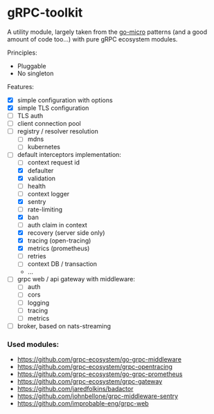 # gRPC-toolkit

A utility module, largely taken from the [go-micro](https://github.com/micro/go-micro) patterns (and a good amount of code too...) 
with pure gRPC ecosystem modules.

Principles:
- Pluggable
- No singleton

Features:
- [x] simple configuration with options
- [x] simple TLS configuration
- [ ] TLS auth
- [ ] client connection pool
- [ ] registry / resolver resolution
    - [ ] mdns
    - [ ] kubernetes
- [ ] default interceptors implementation:
    - [ ] context request id
    - [x] defaulter
    - [x] validation
    - [ ] health
    - [ ] context logger
    - [x] sentry
    - [ ] rate-limiting
    - [x] ban
    - [ ] auth claim in context
    - [x] recovery (server side only)
    - [x] tracing (open-tracing)
    - [x] metrics (prometheus)
    - [ ] retries
    - [ ] context DB / transaction
    - ...
- [ ] grpc web / api gateway with middleware:
    - [ ] auth
    - [ ] cors
    - [ ] logging
    - [ ] tracing
    - [ ] metrics
- [ ] broker, based on nats-streaming

### Used modules:
- https://github.com/grpc-ecosystem/go-grpc-middleware
- https://github.com/grpc-ecosystem/grpc-opentracing
- https://github.com/grpc-ecosystem/go-grpc-prometheus
- https://github.com/grpc-ecosystem/grpc-gateway
- https://github.com/jaredfolkins/badactor
- https://github.com/johnbellone/grpc-middleware-sentry
- https://github.com/improbable-eng/grpc-web
